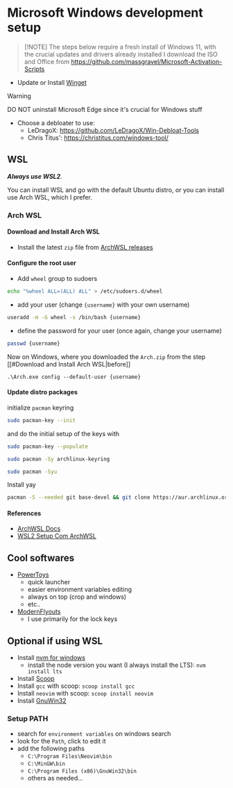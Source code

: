 # Microsoft Windows development setup

> [!NOTE] The steps below require a fresh install of Windows 11, with the crucial updates and drivers already installed
> I download the ISO and Office from <https://github.com/massgravel/Microsoft-Activation-Scripts>

- Update or Install [Winget](https://learn.microsoft.com/en-us/windows/package-manager/winget/)

> [!WARNING]
> DO NOT uninstall Microsoft Edge since it's crucial for Windows stuff

- Choose a debloater to use:
  - LeDragoX: <https://github.com/LeDragoX/Win-Debloat-Tools>
  - Chris Titus': <https://christitus.com/windows-tool/>

## WSL

***Always use WSL2***.

You can install WSL and go with the default Ubuntu distro, or you can install use Arch WSL, which I prefer.

### Arch WSL

#### Download and Install Arch WSL

- Install the latest `zip` file from [ArchWSL releases](https://github.com/yuk7/ArchWSL/releases/latest)

#### Configure the root user

- Add `wheel` group to sudoers

```bash
echo "%wheel ALL=(ALL) ALL" > /etc/sudoers.d/wheel
```

- add your user (change `{username}` with your own username)

```bash
useradd -m -G wheel -s /bin/bash {username}
```

- define the password for your user (once again, change your username)

```bash
passwd {username}
```

Now on Windows, where you downloaded the `Arch.zip` from the step [[#Download and Install Arch WSL|before]]

```pwsh
.\Arch.exe config --default-user {username}
```

#### Update distro packages

initialize `pacman` keyring

```bash
sudo pacman-key --init
```

and do the initial setup of the keys with

```bash
sudo pacman-key --populate
```

```bash
sudo pacman -Sy archlinux-keyring
```

```bash
sudo pacman -Syu
```

Install yay

```bash
pacman -S --needed git base-devel && git clone https://aur.archlinux.org/yay-bin.git && cd yay-bin && makepkg -si
```

#### References

- [ArchWSL Docs](https://wsldl-pg.github.io/ArchW-docs/How-to-Setup/#set-up-the-default-user)
- [WSL2 Setup Com ArchWSL](https://dev.to/dchueri/configurando-o-archlinux-com-wsl-2-para-devs-393n)

## Cool softwares

- [PowerToys](https://learn.microsoft.com/en-us/windows/powertoys/install)
  - quick launcher
  - easier environment variables editing
  - always on top (crop and windows)
  - etc..
- [ModernFlyouts](https://github.com/ModernFlyouts-Community/ModernFlyouts)
  - I use primarily for the lock keys

## Optional if using WSL

- Install [nvm for windows](https://github.com/coreybutler/nvm-windows)
  - install the node version you want (I always install the LTS): `nvm install lts`
- Install [Scoop](https://scoop.sh/)
- Install `gcc` with scoop:  `scoop install gcc`
- Install `neovim` with scoop: `scoop install neovim`
- Install [GnuWin32](https://gnuwin32.sourceforge.net/install.html)

### Setup PATH

- search for `environment variables` on windows search
- look for the `Path`, click to edit it
- add the following paths
  - `C:\Program Files\Neovim\bin`
  - `C:\MinGW\bin`
  - `C:\Program Files (x86)\GnuWin32\bin`
  - others as needed...
  